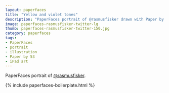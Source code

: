 ```yaml
---
layout: paperfaces
title: "Yellow and violet tones"
description: "PaperFaces portrait of @rasmusfisker drawn with Paper by 53 on an iPad."
image: paperfaces-rasmusfisker-twitter-lg
thumb: paperfaces-rasmusfisker-twitter-150.jpg
category: paperfaces
tags: 
- PaperFaces
- portrait
- illustration
- Paper by 53
- iPad art
---
```


PaperFaces portrait of [@rasmusfisker](http://twitter.com/rasmusfisker).

{% include paperfaces-boilerplate.html %}